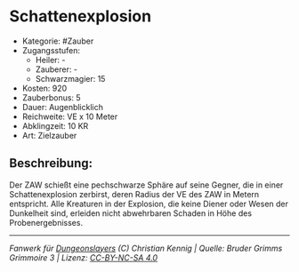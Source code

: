# Schattenexplosion  
- Kategorie: #Zauber  
- Zugangsstufen:  
  - Heiler: -  
  - Zauberer: -  
  - Schwarzmagier: 15  
- Kosten: 920  
- Zauberbonus: 5  
- Dauer: Augenblicklich  
- Reichweite: VE x 10 Meter  
- Abklingzeit: 10 KR  
- Art: Zielzauber     

## Beschreibung:
Der ZAW schießt eine pechschwarze Sphäre auf seine Gegner, die in einer Schattenexplosion zerbirst, deren Radius der VE des ZAW in Metern entspricht. Alle Kreaturen in der Explosion, die keine Diener oder Wesen der Dunkelheit sind, erleiden nicht abwehrbaren Schaden in Höhe des Probenergebnisses.


___
*Fanwerk für [Dungeonslayers](https://www.dungeonslayers.net/) (C) Christian Kennig | Quelle: Bruder Grimms Grimmoire 3 | Lizenz: [CC-BY-NC-SA 4.0](https://creativecommons.org/licenses/by-nc-sa/4.0/deed.de)*